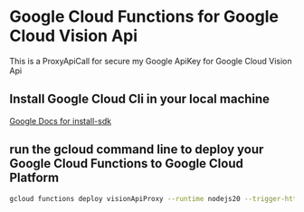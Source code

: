 # Google Cloud Functions for Google Cloud Vision Api

This is a ProxyApiCall for secure my Google ApiKey for Google Cloud Vision Api

## Install Google Cloud Cli in your local machine

[Google Docs for install-sdk](https://cloud.google.com/sdk/docs/install-sdk)

## run the gcloud command line to deploy your Google Cloud Functions to Google Cloud Platform

```bash
gcloud functions deploy visionApiProxy --runtime nodejs20 --trigger-http --allow-unauthenticated
```
